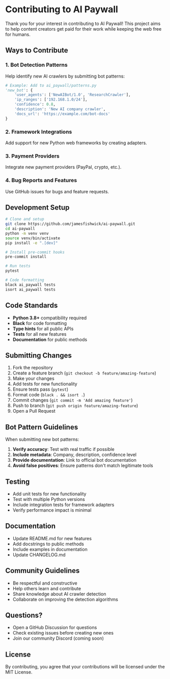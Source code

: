 # Contributing to AI Paywall

Thank you for your interest in contributing to AI Paywall! This project aims to help content creators get paid for their work while keeping the web free for humans.

## Ways to Contribute

### 1. Bot Detection Patterns

Help identify new AI crawlers by submitting bot patterns:

```python
# Example: Add to ai_paywall/patterns.py
'new_bot': {
    'user_agents': ['NewAIBot/1.0', 'ResearchCrawler'],
    'ip_ranges': ['192.168.1.0/24'],
    'confidence': 0.8,
    'description': 'New AI company crawler',
    'docs_url': 'https://example.com/bot-docs'
}
```

### 2. Framework Integrations

Add support for new Python web frameworks by creating adapters.

### 3. Payment Providers

Integrate new payment providers (PayPal, crypto, etc.).

### 4. Bug Reports and Features

Use GitHub issues for bugs and feature requests.

## Development Setup

```bash
# Clone and setup
git clone https://github.com/jamesfishwick/ai-paywall.git
cd ai-paywall
python -m venv venv
source venv/bin/activate
pip install -e ".[dev]"

# Install pre-commit hooks
pre-commit install

# Run tests
pytest

# Code formatting
black ai_paywall tests
isort ai_paywall tests
```

## Code Standards

- **Python 3.8+** compatibility required
- **Black** for code formatting
- **Type hints** for all public APIs
- **Tests** for all new features
- **Documentation** for public methods

## Submitting Changes

1. Fork the repository
2. Create a feature branch (`git checkout -b feature/amazing-feature`)
3. Make your changes
4. Add tests for new functionality
5. Ensure tests pass (`pytest`)
6. Format code (`black . && isort .`)
7. Commit changes (`git commit -m 'Add amazing feature'`)
8. Push to branch (`git push origin feature/amazing-feature`)
9. Open a Pull Request

## Bot Pattern Guidelines

When submitting new bot patterns:

1. **Verify accuracy**: Test with real traffic if possible
2. **Include metadata**: Company, description, confidence level
3. **Provide documentation**: Link to official bot documentation
4. **Avoid false positives**: Ensure patterns don't match legitimate tools

## Testing

- Add unit tests for new functionality
- Test with multiple Python versions
- Include integration tests for framework adapters
- Verify performance impact is minimal

## Documentation

- Update README.md for new features
- Add docstrings to public methods
- Include examples in documentation
- Update CHANGELOG.md

## Community Guidelines

- Be respectful and constructive
- Help others learn and contribute
- Share knowledge about AI crawler detection
- Collaborate on improving the detection algorithms

## Questions?

- Open a GitHub Discussion for questions
- Check existing issues before creating new ones
- Join our community Discord (coming soon)

## License

By contributing, you agree that your contributions will be licensed under the MIT License.
